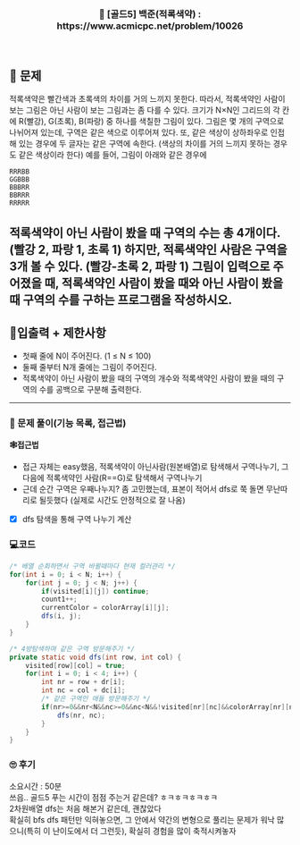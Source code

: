 <h3 align="center"> 
    📢  [골드5] 백준(적록색약) : https://www.acmicpc.net/problem/10026
</h3>

<br>

## 🚀 문제

적록색약은 빨간색과 초록색의 차이를 거의 느끼지 못한다. 따라서, 적록색약인 사람이 보는 그림은 아닌 사람이 보는 그림과는 좀 다를 수 있다.
크기가 N×N인 그리드의 각 칸에 R(빨강), G(초록), B(파랑) 중 하나를 색칠한 그림이 있다. 그림은 몇 개의 구역으로 나뉘어져 있는데, 구역은 같은 색으로 이루어져 있다. 또, 같은 색상이 상하좌우로 인접해 있는 경우에 두 글자는 같은 구역에 속한다. (색상의 차이를 거의 느끼지 못하는 경우도 같은 색상이라 한다)
예를 들어, 그림이 아래와 같은 경우에
```
RRRBB
GGBBB
BBBRR
BBRRR
RRRRR
```
적록색약이 아닌 사람이 봤을 때 구역의 수는 총 4개이다. (빨강 2, 파랑 1, 초록 1) 하지만, 적록색약인 사람은 구역을 3개 볼 수 있다. (빨강-초록 2, 파랑 1)
그림이 입력으로 주어졌을 때, 적록색약인 사람이 봤을 때와 아닌 사람이 봤을 때 구역의 수를 구하는 프로그램을 작성하시오.
---

## 🚦입출력 + 제한사항

- 첫째 줄에 N이 주어진다. (1 ≤ N ≤ 100)
- 둘째 줄부터 N개 줄에는 그림이 주어진다.
- 적록색약이 아닌 사람이 봤을 때의 구역의 개수와 적록색약인 사람이 봤을 때의 구역의 수를 공백으로 구분해 출력한다.

---

### 📜 문제 풀이(기능 목록, 접근법)
**🕸접근법**
- 접근 자체는 easy했음, 적록색약이 아닌사람(원본배열)로 탐색해서 구역나누기, 그 다음에 적록색약인 사람(R==G)로 탐색해서 구역나누기
- 근데 순간 구역은 우째나누지? 좀 고민했는데, 표본이 적어서 dfs로 쭉 돌면 무난따리로 될듯했다 (실제로 시간도 안정적으로 잘 나옴)

- [x] dfs 탐색을 통해 구역 나누기 계산

### 💻코드

```java
/* 배열 순회하면서 구역 바뀔때마다 현재 컬러관리 */
for(int i = 0; i < N; i++) {
	for(int j = 0; j < N; j++) {
		if(visited[i][j]) continue;
		count1++;
		currentColor = colorArray[i][j];
		dfs(i, j);
	}
}

/* 4방탐색하며 같은 구역 방문해주기 */
private static void dfs(int row, int col) {
	visited[row][col] = true;
	for(int i = 0; i < 4; i++) {
		int nr = row + dr[i];
		int nc = col + dc[i];
		/* 같은 구역인 애들 방문해주기 */
		if(nr>=0&&nr<N&&nc>=0&&nc<N&&!visited[nr][nc]&&colorArray[nr][nc] == currentColor) {
			dfs(nr, nc);
		}
	}
}
```

### 🙄 후기
소요시간 : 50분  <br>
쓰읍.. 골드5 푸는 시간이 점점 주는거 같은데? ㅎㅋㅎㅋㅎㅋㅎㅋ <br>
2차원배열 dfs는 처음 해본거 같은데, 괜찮았다 <br>
확실히 bfs dfs 패턴만 익혀놓으면, 그 안에서 약간의 변형으로 풀리는 문제가 워낙 많으니(특히 이 난이도에서 더 그런듯), 확실히 경험을 많이 축적시켜놓자